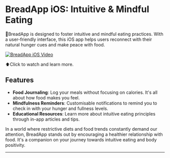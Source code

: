 # BreadApp iOS: Intuitive & Mindful Eating

🍞BreadApp is designed to foster intuitive and mindful eating practices. With a user-friendly interface, this iOS app helps users reconnect with their natural hunger cues and make peace with food.

[![BreadApp iOS Video](http://img.youtube.com/vi/o2RNrZweZ-E/0.jpg)](https://youtu.be/o2RNrZweZ-E "BreadApp iOS: Intuitive & Mindful Eating")

⬆️Click to watch and learn more.

## Features

- **Food Journaling**: Log your meals without focusing on calories. It's all about how food makes you feel.
- **Mindfulness Reminders**: Customisable notifications to remind you to check in with your hunger and fullness levels.
- **Educational Resources**: Learn more about intuitive eating principles through in-app articles and tips.

In a world where restrictive diets and food trends constantly demand our attention, BreadApp stands out by encouraging a healthier relationship with food. It's a companion on your journey towards intuitive eating and body positivity.

---
